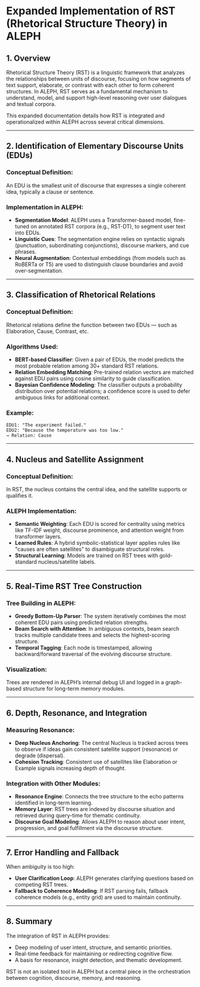 
# Expanded Implementation of RST (Rhetorical Structure Theory) in ALEPH

## 1. Overview

Rhetorical Structure Theory (RST) is a linguistic framework that analyzes the relationships between units of discourse, focusing on how segments of text support, elaborate, or contrast with each other to form coherent structures. In ALEPH, RST serves as a fundamental mechanism to understand, model, and support high-level reasoning over user dialogues and textual corpora.

This expanded documentation details how RST is integrated and operationalized within ALEPH across several critical dimensions.

---

## 2. Identification of Elementary Discourse Units (EDUs)

### Conceptual Definition:
An EDU is the smallest unit of discourse that expresses a single coherent idea, typically a clause or sentence. 

### Implementation in ALEPH:
- **Segmentation Model**: ALEPH uses a Transformer-based model, fine-tuned on annotated RST corpora (e.g., RST-DT), to segment user text into EDUs.
- **Linguistic Cues**: The segmentation engine relies on syntactic signals (punctuation, subordinating conjunctions), discourse markers, and cue phrases.
- **Neural Augmentation**: Contextual embeddings (from models such as RoBERTa or T5) are used to distinguish clause boundaries and avoid over-segmentation.

---

## 3. Classification of Rhetorical Relations

### Conceptual Definition:
Rhetorical relations define the function between two EDUs — such as Elaboration, Cause, Contrast, etc.

### Algorithms Used:
- **BERT-based Classifier**: Given a pair of EDUs, the model predicts the most probable relation among 30+ standard RST relations.
- **Relation Embedding Matching**: Pre-trained relation vectors are matched against EDU pairs using cosine similarity to guide classification.
- **Bayesian Confidence Modeling**: The classifier outputs a probability distribution over potential relations; a confidence score is used to defer ambiguous links for additional context.

### Example:
```
EDU1: "The experiment failed."
EDU2: "Because the temperature was too low."
→ Relation: Cause
```

---

## 4. Nucleus and Satellite Assignment

### Conceptual Definition:
In RST, the nucleus contains the central idea, and the satellite supports or qualifies it.

### ALEPH Implementation:
- **Semantic Weighting**: Each EDU is scored for centrality using metrics like TF-IDF weight, discourse prominence, and attention weight from transformer layers.
- **Learned Rules**: A hybrid symbolic-statistical layer applies rules like "causes are often satellites" to disambiguate structural roles.
- **Structural Learning**: Models are trained on RST trees with gold-standard nucleus/satellite labels.

---

## 5. Real-Time RST Tree Construction

### Tree Building in ALEPH:
- **Greedy Bottom-Up Parser**: The system iteratively combines the most coherent EDU pairs using predicted relation strengths.
- **Beam Search with Attention**: In ambiguous contexts, beam search tracks multiple candidate trees and selects the highest-scoring structure.
- **Temporal Tagging**: Each node is timestamped, allowing backward/forward traversal of the evolving discourse structure.

### Visualization:
Trees are rendered in ALEPH’s internal debug UI and logged in a graph-based structure for long-term memory modules.

---

## 6. Depth, Resonance, and Integration

### Measuring Resonance:
- **Deep Nucleus Anchoring**: The central Nucleus is tracked across trees to observe if ideas gain consistent satellite support (resonance) or degrade (dispersal).
- **Cohesion Tracking**: Consistent use of satellites like Elaboration or Example signals increasing depth of thought.

### Integration with Other Modules:
- **Resonance Engine**: Connects the tree structure to the echo patterns identified in long-term learning.
- **Memory Layer**: RST trees are indexed by discourse situation and retrieved during query-time for thematic continuity.
- **Discourse Goal Modeling**: Allows ALEPH to reason about user intent, progression, and goal fulfillment via the discourse structure.

---

## 7. Error Handling and Fallback

When ambiguity is too high:
- **User Clarification Loop**: ALEPH generates clarifying questions based on competing RST trees.
- **Fallback to Coherence Modeling**: If RST parsing fails, fallback coherence models (e.g., entity grid) are used to maintain continuity.

---

## 8. Summary

The integration of RST in ALEPH provides:
- Deep modeling of user intent, structure, and semantic priorities.
- Real-time feedback for maintaining or redirecting cognitive flow.
- A basis for resonance, insight detection, and thematic development.

RST is not an isolated tool in ALEPH but a central piece in the orchestration between cognition, discourse, memory, and reasoning.

